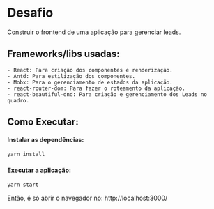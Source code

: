 # Desafio

Construir o frontend de uma aplicação para gerenciar leads.

## Frameworks/libs usadas:

    - React: Para criação dos componentes e renderização.
    - Antd: Para estilização dos componentes.
    - Mobx: Para o gerenciamento de estados da aplicação.
    - react-router-dom: Para fazer o roteamento da aplicação.
    - react-beautiful-dnd: Para criação e gerenciamento dos Leads no quadro.

## Como Executar:

#### Instalar as dependências:

```bash
yarn install
```

#### Executar a aplicação:

```bash
yarn start
```

Então, é só abrir o navegador no: http://localhost:3000/
